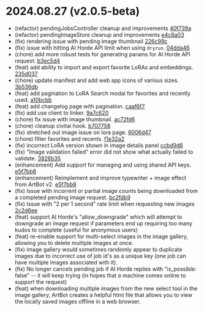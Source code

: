 # 2024.08.27 (v2.0.5-beta)

- (refactor) pendingJobsController cleanup and improvements [40f739a](https://github.com/Haidra-Org/artbot/commit/40f739a68c41cc300bb14ab37b9e1329ac388909)
- (refactor) pendingImageStore cleanup and improvements [e4c8a03](https://github.com/Haidra-Org/artbot/commit/e4c8a03f065315dece5216995d735adc4ccc15ee)
- (fix) rendering issue with pending image thumbnail [226c99c](https://github.com/Haidra-Org/artbot/commit/226c99c9eeac516dbf38f0b90564e2cb9f6cee69)
- (fix) issue with hitting AI Horde API limit when using `dryrun`. [04dda46](https://github.com/Haidra-Org/artbot/commit/04dda4662e8b4945d197fafe764ed3d9b6647d5c)
- (chore) add more robust tests for generating params for AI Horde API request. [b3ec5d4](https://github.com/Haidra-Org/artbot/commit/b3ec5d49478772edf019161cbb6bf49e75a69522)
- (feat) add ability to import and export favorite LoRAs and embeddings. [235d037](https://github.com/Haidra-Org/artbot/commit/235d037af954a8b57e6434f9d3f7dfa33a585d7c)
- (chore) update manifest and add web app icons of various sizes. [3b536db](https://github.com/Haidra-Org/artbot/commit/3b536db1a25c64f5da5449cddb5413715840aef5)
- (feat) add pagination to LoRA Search modal for favorites and recently used. [a10bcbb](https://github.com/Haidra-Org/artbot/commit/a10bcbb1ee84fff3a82a13e2d07ee2258a213881)
- (feat) add changelog page with pagination. [caaf6f7](https://github.com/Haidra-Org/artbot/commit/caaf6f7a1412f992ddb0eab62708a96c542bdfa1)
- (fix) add use client to linker. [9a7c620](https://github.com/Haidra-Org/artbot/commit/9a7c620973b68674dd12b34d8cf88ab149c01c85)
- (chore) fix issue with image thumbnail. [ac72fd6](https://github.com/Haidra-Org/artbot/commit/ac72fd681f892cceb06cffe0fe8153b3d2cfce1b)
- (chore) cleanup civitai hook. [b707758](https://github.com/Haidra-Org/artbot/commit/b707758e186ba5937b9535474666930057891cd5)
- (fix) stretched out image issue on lora page. [6006d47](https://github.com/Haidra-Org/artbot/commit/6006d4736b0c676fd6649bf1515404562e87dac6)
- (chore) filter favorites and recents. [f1e32a2](https://github.com/Haidra-Org/artbot/commit/f1e32a247ee50f01377a9fd31a2bcf7c2863c730)
- (fix) incorrect LoRA version shown in image details panel [ccbd9d6](https://github.com/Haidra-Org/artbot/commit/ccbd9d6dd79f9f5038237cbcc5abdefa31a778a9)
- (fix) "Image validation failed" error did not show what actually failed to validate. [3826b35](https://github.com/Haidra-Org/artbot/commit/3826b3501deece1a07b9b9378744f4aefad5be82)
- (enhancement) Add support for managing and using shared API keys. [e5f7bb8](https://github.com/Haidra-Org/artbot/commit/e5f7bb8f0a31232572af19ab6dfefa1f415f3b91)
- (enhancement) Reimplement and improve typewriter + image effect from ArtBot v2. [e5f7bb8](https://github.com/Haidra-Org/artbot/commit/e5f7bb8f0a31232572af19ab6dfefa1f415f3b91)
- (fix) Issue with incorrent or partial image counts being downloaded from a completed pending image request. [bc2fdb9](https://github.com/Haidra-Org/artbot/commit/bc2fdb98264a17123943db8849529223a3625369)
- (fix) Issue with "2 per 1 second" rate limit when requesting new images [2c2d6ee](https://github.com/Haidra-Org/artbot/commit/2c2d6eebdaa798ce42cb2d658b38493e1250ca11)
- (feat) support AI Horde's "allow_downgrade" which will attempt to downgrade an image request if parameters end up requiring too many kudos to complete (useful for anonymous users)
- (feat) re-enable support for multi-select images in the image gallery, allowing you to delete multiple images at once.
- (fix) image gallery would sometimes randomly appear to duplicate images due to incorrect use of job id's as a unique key (one job can have multiple images associated with it).
- (fix) No longer cancels pending job if AI Horde replies with "is_possible: false" -- it will keep trying (in hopes that a machine comes online to support the request)
- (feat) when downloading multiple images from the new select tool in the image gallery, ArtBot creates a helpful html file that allows you to view the locally saved images offline in a web browser.
